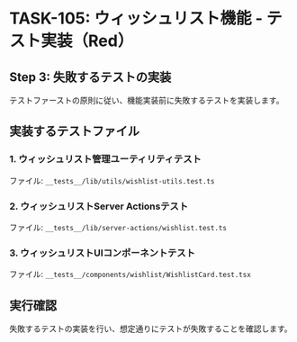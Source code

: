 # TASK-105: ウィッシュリスト機能 - テスト実装（Red）

## Step 3: 失敗するテストの実装

テストファーストの原則に従い、機能実装前に失敗するテストを実装します。

## 実装するテストファイル

### 1. ウィッシュリスト管理ユーティリティテスト
ファイル: `__tests__/lib/utils/wishlist-utils.test.ts`

### 2. ウィッシュリストServer Actionsテスト
ファイル: `__tests__/lib/server-actions/wishlist.test.ts`

### 3. ウィッシュリストUIコンポーネントテスト
ファイル: `__tests__/components/wishlist/WishlistCard.test.tsx`

## 実行確認

失敗するテストの実装を行い、想定通りにテストが失敗することを確認します。